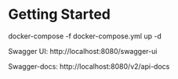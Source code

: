 # Getting Started

docker-compose -f docker-compose.yml up -d

Swagger UI: http://localhost:8080/swagger-ui

Swagger-docs: http://localhost:8080/v2/api-docs